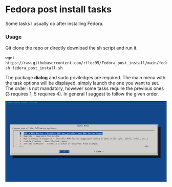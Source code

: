 # Fedora post install tasks
Some tasks I usually do after installing Fedora.

### Usage
Git clone the repo or directly download the sh script and run it.
```
wget https://raw.githubusercontent.com/rfloc95/Fedora_post_install/main/fedora_post_install.sh
sh fedora_post_install.sh
```
The package **dialog** and sudo priviledges are required. 
The main menu with the task options will be displayed, simply launch the one you want to set. The order is not mandatory, however some tasks require the previous ones (3 requires 1, 5 requires 4). In general I suggest to follow the given order. 

![Tasks main menu.](main_menu.png)



